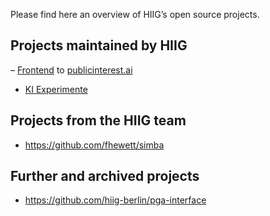 Please find here an overview of HIIG’s open source projects.

## Projects maintained by HIIG

– [Frontend](https://github.com/hiig-berlin/piai-frontend) to [publicinterest.ai](https://publicinterest.ai)
- [KI Experimente](https://github.com/hiig-berlin/ki-experimente)

## Projects from the HIIG team

- https://github.com/fhewett/simba

## Further and archived projects

- https://github.com/hiig-berlin/pga-interface
